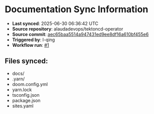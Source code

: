# Documentation Sync Information

- **Last synced**: 2025-06-30 06:36:42 UTC
- **Source repository**: alaudadevops/tektoncd-operator
- **Source commit**: [aec65baa5514a947431ed9ee8df16a610bf455e6](https://github.com/alaudadevops/tektoncd-operator/commit/aec65baa5514a947431ed9ee8df16a610bf455e6)
- **Triggered by**: l-qing
- **Workflow run**: [#1](https://github.com/alaudadevops/tektoncd-operator/actions/runs/15965701172)

## Files synced:
- docs/
- .yarn/
- doom.config.yml
- yarn.lock
- tsconfig.json
- package.json
- sites.yaml
